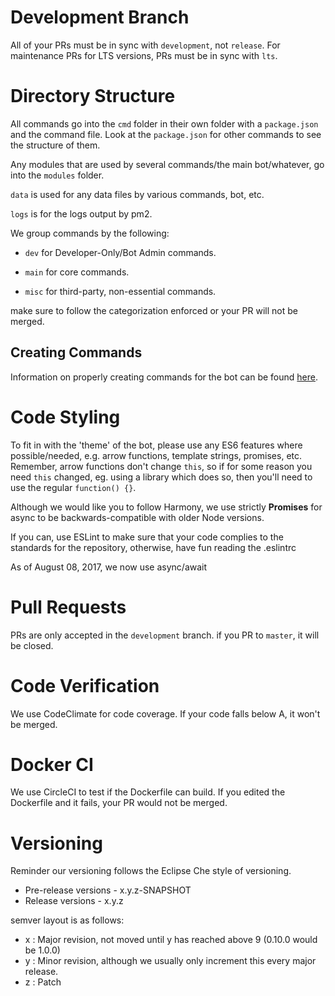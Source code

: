# Development Branch
 All of your PRs must be in sync with ``development``, not ``release``.
 For maintenance PRs for LTS versions, PRs must be in sync with ``lts``.

# Directory Structure

All commands go into the `cmd` folder in their own folder with a `package.json` and the command file.
Look at the `package.json` for other commands to see the structure of them.

Any modules that are used by several commands/the main bot/whatever, go into the `modules` folder.

`data` is used for any data files by various commands, bot, etc.

`logs` is for the logs output by pm2.

We group commands by the following:

- ``dev`` for Developer-Only/Bot Admin commands.

- ``main`` for core commands.

- ``misc`` for third-party, non-essential commands.


make sure to follow the categorization enforced or your PR will not be merged.

## Creating Commands

Information on properly creating commands for the bot can be found [here](https://github.com/awau/Clara/wiki).

# Code Styling

To fit in with the 'theme' of the bot, please use any ES6 features where possible/needed, e.g. arrow functions, template strings, promises, etc.
Remember, arrow functions don't change `this`, so if for some reason you need `this` changed, eg. using a library which does so, then you'll need to use the regular `function() {}`.

Although we would like you to follow Harmony, we use strictly **Promises** for async to be backwards-compatible
with older Node versions.

If you can, use ESLint to make sure that your code complies to the standards for the repository, otherwise, have fun reading the .eslintrc

As of August 08, 2017, we now use async/await

# Pull Requests

PRs are only accepted in the `development` branch. if you PR to `master`, it will be closed.

# Code Verification

We use CodeClimate for code coverage. If your code falls below A, it won't be merged.

# Docker CI

We use CircleCI to test if the Dockerfile can build. If you edited the Dockerfile and it fails, your PR would not be merged.

# Versioning

Reminder our versioning follows the Eclipse Che style of versioning.

- Pre-release versions - x.y.z-SNAPSHOT
- Release versions - x.y.z

semver layout is as follows:

- x : Major revision, not moved until y has reached above 9 (0.10.0 would be 1.0.0)
- y : Minor revision, although we usually only increment this every major release.
- z : Patch
